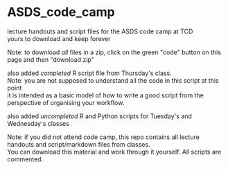 # ASDS_code_camp
lecture handouts and script files for the ASDS code camp at TCD \
yours to download and keep forever 

Note: to download *all* files in a zip, click on the green "code" button on this page and then "download zip"

also added *completed* R script file from Thursday's class. \
Note: you are not supposed to understand all the code in this script at this point\
it is intended as a basic model of how to write a good script from the perspective of organising your workflow.

also added *uncompleted* R and Python scripts for Tuesday's and Wednesday's classes 

Note: if you did not attend code camp, this repo contains all lecture handouts and script/markdown files from classes.\
You can download this material and work through it yourself. All scripts are commented.
